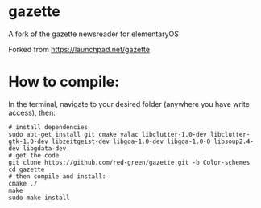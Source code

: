 gazette
=======

A fork of the gazette newsreader for elementaryOS

Forked from https://launchpad.net/gazette

How to compile:
===============

In the terminal, navigate to your desired folder (anywhere you have write access), then:

    # install dependencies  
    sudo apt-get install git cmake valac libclutter-1.0-dev libclutter-gtk-1.0-dev libzeitgeist-dev libgoa-1.0-dev libgoa-1.0-0 libsoup2.4-dev libgdata-dev
    # get the code
    git clone https://github.com/red-green/gazette.git -b Color-schemes
    cd gazette
    # then compile and install:
    cmake ./
    make
    sudo make install
